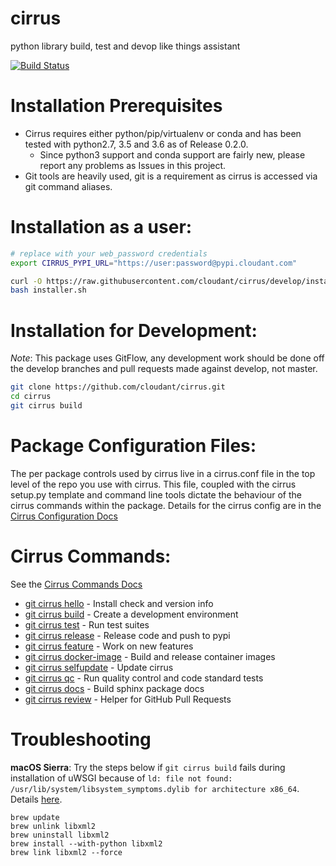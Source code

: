 cirrus
======

python library build, test and devop like things assistant

[![Build Status](https://travis-ci.org/cloudant/cirrus.svg?branch=develop)](https://travis-ci.org/cloudant/cirrus)

Installation Prerequisites
==========================

* Cirrus requires either python/pip/virtualenv or conda and has been tested with python2.7, 3.5 and 3.6 as of Release 0.2.0.
   * Since python3 support and conda support are fairly new, please report any problems as Issues in this project.
* Git tools are heavily used, git is a requirement as cirrus is accessed via git command aliases.

Installation as a user:
=======================

```bash
# replace with your web_password credentials
export CIRRUS_PYPI_URL="https://user:password@pypi.cloudant.com"

curl -O https://raw.githubusercontent.com/cloudant/cirrus/develop/installer.sh
bash installer.sh
```

Installation for Development:
=============================

_Note_: This package uses GitFlow, any development work should be done off the develop branches and
pull requests made against develop, not master.

```bash
git clone https://github.com/cloudant/cirrus.git
cd cirrus
git cirrus build
```

Package Configuration Files:
============================

The per package controls used by cirrus live in a cirrus.conf file in the top level of the repo you use with cirrus.
This file, coupled with the cirrus setup.py template and command line tools dictate the behaviour of the cirrus commands within the package. Details for the cirrus config are in the [Cirrus Configuration Docs](https://github.com/cloudant/cirrus/wiki/CirrusConfiguration)


Cirrus Commands:
================

See the [Cirrus Commands Docs](https://github.com/cloudant/cirrus/wiki#command-reference)

* [git cirrus hello](https://github.com/cloudant/cirrus/wiki/HelloCommand) - Install check and version info
* [git cirrus build](https://github.com/cloudant/cirrus/wiki/BuildCommand) - Create a development environment
* [git cirrus test](https://github.com/cloudant/cirrus/wiki/TestCommand) - Run test suites
* [git cirrus release](https://github.com/cloudant/cirrus/wiki/ReleaseCommand) - Release code and push to pypi
* [git cirrus feature](https://github.com/cloudant/cirrus/wiki/FeatureCommand) - Work on new features
* [git cirrus docker-image](https://github.com/cloudant/cirrus/wiki/DockerImageCommand) - Build and release container images
* [git cirrus selfupdate](https://github.com/cloudant/cirrus/wiki/SelfupdateCommand) - Update cirrus
* [git cirrus qc](https://github.com/cloudant/cirrus/wiki/QCCommand) - Run quality control and code standard tests
* [git cirrus docs](https://github.com/cloudant/cirrus/wiki/DocsCommand) - Build sphinx package docs
* [git cirrus review](https://github.com/cloudant/cirrus/wiki/ReviewCommand) - Helper for GitHub Pull Requests


Troubleshooting
================

**macOS Sierra**: Try the steps below if `git cirrus build` fails during installation of uWSGI because of `ld: file not found: /usr/lib/system/libsystem_symptoms.dylib for architecture x86_64`. Details [here](https://github.com/unbit/uwsgi/issues/1364).
```
brew update
brew unlink libxml2
brew uninstall libxml2
brew install --with-python libxml2
brew link libxml2 --force
```


